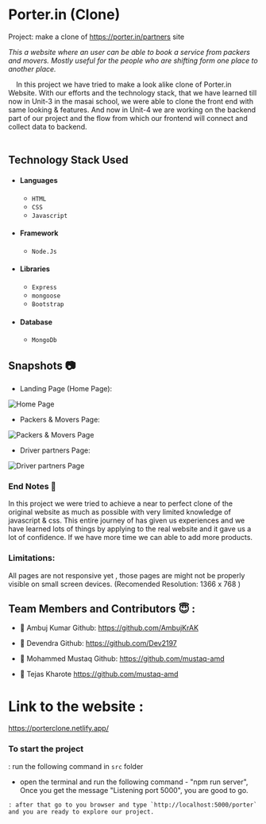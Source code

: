 # Porter.in (Clone)
Project: make a clone of https://porter.in/partners site

*This a website where an user can be able to book a service from packers and movers. Mostly useful for the people who are shifting form one place to another place.*

&nbsp;&nbsp;&nbsp;&#160;In this project we have tried to make a look alike clone of Porter.in Website. With our efforts and the technology stack, that we have learned till now in Unit-3 in the masai school, we were able to clone the front end with same looking & features. And now in Unit-4 we are working on the backend part of our project and the flow from which our frontend will connect and collect data to backend. <br><br>



## Technology Stack Used

- #### Languages
  - `HTML`
  - `CSS`
  - `Javascript`
- #### Framework
  - `Node.Js`
- #### Libraries
  - `Express`
  - `mongoose`
  - `Bootstrap`
- #### Database
  - `MongoDb`

## Snapshots 📷
- Landing Page (Home Page):
  
![Home Page](https://user-images.githubusercontent.com/97461845/165541023-910a0eee-08aa-40bd-abcc-f16bdedb7597.png)

- Packers & Movers Page:
  
![Packers & Movers Page](https://user-images.githubusercontent.com/97461845/165541563-93cd490e-6e0e-46b2-8643-b063460807ae.png)

- Driver partners Page:
  
![Driver partners Page](https://user-images.githubusercontent.com/97461845/165541901-0e6555fa-1c00-4345-9a4e-e2646439b715.png)


### End Notes 📑
In this project we were tried to achieve a near to perfect clone of the original website as much as possible with very limited knowledge of javascript & css. This entire journey of has given us experiences and we have learned lots of things by applying to the real website and it gave us a lot of confidence. If we have more time we can able to add more products.

### Limitations:
All pages are not responsive yet , those pages are might not be properly visible on small screen devices.
(Recomended Resolution: 1366 x 768 )

## Team Members and Contributors 😇 :

- 👤 Ambuj Kumar
  Github: https://github.com/AmbujKrAK
  
- 👤 Devendra
  Github: https://github.com/Dev2197
  
- 👤 Mohammed Mustaq
  Github: https://github.com/mustaq-amd
  
- 👤 Tejas Kharote
  https://github.com/mustaq-amd


# Link to the website : 
https://porterclone.netlify.app/

### To start the project

: run the following command in `src` folder

- open the terminal and run the following command - "npm run server", Once you get the message "Listening port 5000", you are good to go.

```
: after that go to you browser and type `http://localhost:5000/porter` and you are ready to explore our project.





